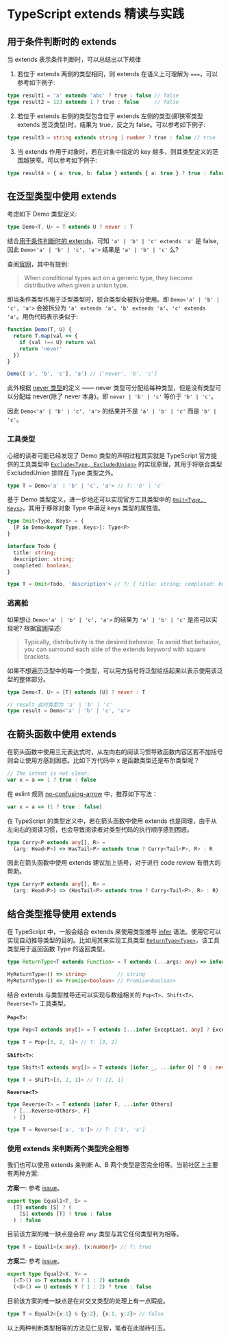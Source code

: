 # TypeScript extends 精读与实践

## 用于条件判断时的 extends

当 extends 表示条件判断时，可以总结出以下规律

1. 若位于 extends 两侧的类型相同，则 extends 在语义上可理解为 `===`，可以参考如下例子:

```ts
type result1 = 'a' extends 'abc' ? true : false // false
type result2 = 123 extends 1 ? true : false     // false
```

2. 若位于 extends 右侧的类型包含位于 extends 左侧的类型(即狭窄类型 extends 宽泛类型)时，结果为 true，反之为 false。可以参考如下例子:

```ts
type result3 = string extends string | number ? true : false // true
```

3. 当 extends 作用于对象时，若在对象中指定的 key 越多，则其类型定义的范围越狭窄。可以参考如下例子:

```ts
type result4 = { a: true, b: false } extends { a: true } ? true : false // true
```

## 在泛型类型中使用 extends

考虑如下 Demo 类型定义:

```ts
type Demo<T, U> = T extends U ? never : T
```

结合[用于条件判断时的 extends](#用于条件判断时的-extends)，可知 `'a' | 'b' | 'c' extends 'a'` 是 false, 因此 `Demo<'a' | 'b' | 'c', 'a'>` 结果是 `'a' | 'b' | 'c'` 么?

查阅[官网](https://www.typescriptlang.org/docs/handbook/2/conditional-types.html)，其中有提到:

> When conditional types act on a generic type, they become distributive when given a union type.

即当条件类型作用于泛型类型时，联合类型会被拆分使用。即 `Demo<'a' | 'b' | 'c', 'a'>` 会被拆分为 `'a' extends 'a'`、`'b' extends 'a'`、`'c' extends 'a'`。用伪代码表示类似于:

```js
function Demo(T, U) {
  return T.map(val => {
    if (val !== U) return val
    return 'never'
  })
}

Demo(['a', 'b', 'c'], 'a') // ['never', 'b', 'c']
```

此外根据 [never 类型](https://www.typescriptlang.org/docs/handbook/2/narrowing.html#the-never-type)的定义 —— never 类型可分配给每种类型，但是没有类型可以分配给 never(除了 never 本身)。即 `never | 'b' | 'c'` 等价于 `'b' | 'c'`。

因此 `Demo<'a' | 'b' | 'c', 'a'>` 的结果并不是 `'a' | 'b' | 'c'` 而是 `'b' | 'c'`。

### 工具类型

心细的读者可能已经发现了 Demo 类型的声明过程其实就是 TypeScript 官方提供的工具类型中 [`Exclude<Type, ExcludedUnion>`](https://www.typescriptlang.org/docs/handbook/utility-types.html#excludetype-excludedunion) 的实现原理，其用于将联合类型 ExcludedUnion 排除在 Type 类型之外。

```ts
type T = Demo<'a' | 'b' | 'c', 'a'> // T: 'b' | 'c'
```

基于 Demo 类型定义，进一步地还可以实现官方工具类型中的 [`Omit<Type, Keys>`](https://www.typescriptlang.org/docs/handbook/utility-types.html#omittype-keys)，其用于移除对象 Type
中满足 keys 类型的属性值。

```ts
type Omit<Type, Keys> = {
  [P in Demo<keyof Type, Keys>]: Type<P>
}

interface Todo {
  title: string;
  description: string;
  completed: boolean;
}

type T = Omit<Todo, 'description'> // T: { title: string; completed: boolean }
```

### 逃离舱

如果想让 `Demo<'a' | 'b' | 'c', 'a'>` 的结果为 `'a' | 'b' | 'c'` 是否可以实现呢? 根据[官网](https://www.typescriptlang.org/docs/handbook/2/conditional-types.html#distributive-conditional-types)描述:

> Typically, distributivity is the desired behavior. To avoid that behavior, you can surround each side of the extends keyword with square brackets.

如果不想遍历泛型中的每一个类型，可以用方括号将泛型给括起来以表示使用该泛型的整体部分。

```ts
type Demo<T, U> = [T] extends [U] ? never : T

// result 此时类型为 'a' | 'b' | 'c'
type result = Demo<'a' | 'b' | 'c', 'a'>
```

## 在箭头函数中使用 extends

在箭头函数中使用三元表达式时，从左向右的阅读习惯导致函数内容区若不加括号则会让使用方感到困惑。比如下方代码中 x 是函数类型还是布尔类型呢？

```js
// The intent is not clear.
var x = a => 1 ? true : false
```

在 eslint 规则 [no-confusing-arrow](https://eslint.org/docs/rules/no-confusing-arrow) 中，推荐如下写法：

```js
var x = a => (1 ? true : false)
```

在 TypeScript 的类型定义中，若在箭头函数中使用 extends 也是同理，由于从左向右的阅读习惯，也会导致阅读者对类型代码的执行顺序感到困惑。

```ts
type Curry<P extends any[], R> =
  (arg: Head<P>) => HasTail<P> extends true ? Curry<Tail<P>, R> : R
```

因此在箭头函数中使用 extends 建议加上括号，对于进行 code review 有很大的帮助。

```ts
type Curry<P extends any[], R> =
  (arg: Head<P>) => (HasTail<P> extends true ? Curry<Tail<P>, R> : R)
```

## 结合类型推导使用 extends

在 TypeScript 中，一般会结合 extends 来使用类型推导 [infer](https://www.typescriptlang.org/docs/handbook/2/conditional-types.html#inferring-within-conditional-types) 语法。使用它可以实现自动推导类型的目的。比如用其来实现工具类型 [`ReturnType<Type>`](https://www.typescriptlang.org/docs/handbook/utility-types.html#returntypetype)，该工具类型用于返回函数 Type 的返回类型。

```ts
type ReturnType<T extends Function> = T extends (...args: any) => infer U ? U : never

MyReturnType<() => string>          // string
MyReturnType<() => Promise<boolean> // Promise<boolean>
```

结合 extends 与类型推导还可以实现与数组相关的 `Pop<T>`、`Shift<T>`、`Reverse<T>` 工具类型。

**`Pop<T>`**:

```ts
type Pop<T extends any[]> = T extends [...infer ExceptLast, any] ? ExceptLast : never

type T = Pop<[3, 2, 1]> // T: [3, 2]
```

**`Shift<T>`**:

```ts
type Shift<T extends any[]> = T extends [infer _, ...infer O] ? O : never

type T = Shift<[3, 2, 1]> // T: [2, 1]
```

**`Reverse<T>`**

```ts
type Reverse<T> = T extends [infer F, ...infer Others]
  ? [...Reverse<Others>, F]
  : []

type T = Reverse<['a', 'b']> // T: ['b', 'a']
```

### 使用 extends 来判断两个类型完全相等

我们也可以使用 extends 来判断 A、B 两个类型是否完全相等。当前社区上主要有两种方案:

**方案一**: 参考 [issue](https://github.com/Microsoft/TypeScript/issues/27024#issuecomment-420227672)。

```ts
export type Equal1<T, S> =
  [T] extends [S] ? (
    [S] extends [T] ? true : false
  ) : false
```

目前该方案的唯一缺点是会将 any 类型与其它任何类型判为相等。

```ts
type T = Equal1<{x:any}, {x:number}> // T: true
```

**方案二**: 参考 [issue](https://github.com/microsoft/TypeScript/issues/27024#issuecomment-421529650)。

```ts
export type Equal2<X, Y> =
  (<T>() => T extends X ? 1 : 2) extends
  (<U>() => U extends Y ? 1 : 2) ? true : false
```

目前该方案的唯一缺点是在对交叉类型的处理上有一点瑕疵。

```ts
type T = Equal2<{x:1} & {y:2}, {x:1, y:2}> // false
```

以上两种判断类型相等的方法见仁见智，笔者在此抛砖引玉。